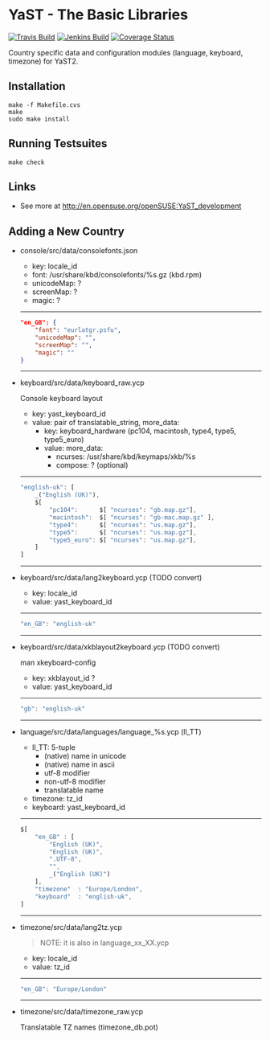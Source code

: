 # YaST - The Basic Libraries #

[![Travis Build](https://travis-ci.org/yast/yast-country.svg?branch=master)](https://travis-ci.org/yast/yast-country)
[![Jenkins Build](http://img.shields.io/jenkins/s/https/ci.opensuse.org/yast-country-master.svg)](https://ci.opensuse.org/view/Yast/job/yast-country-master/)
[![Coverage Status](https://coveralls.io/repos/yast/yast-country/badge.svg)](https://coveralls.io/r/yast/yast-country)

Country specific data and configuration modules (language, keyboard,
timezone) for YaST2.

## Installation ##

    make -f Makefile.cvs
    make
    sudo make install

## Running Testsuites ##

    make check

## Links ##

  * See more at http://en.opensuse.org/openSUSE:YaST_development

## Adding a New Country

- console/src/data/consolefonts.json

    - key: locale_id
    - font: /usr/share/kbd/consolefonts/%s.gz (kbd.rpm)
    - unicodeMap: ?
    - screenMap: ?
    - magic: ?

    ---

    ```json
    "en_GB": {
        "font": "eurlatgr.psfu",
        "unicodeMap": "",
        "screenMap": "",
        "magic": ""
    }
    ```

    ---

- keyboard/src/data/keyboard_raw.ycp

    Console keyboard layout

    - key: yast_keyboard_id
    - value: pair of translatable_string, more_data:
        - key: keyboard_hardware (pc104, macintosh, type4, type5, type5_euro)
        - value: more_data:
            - ncurses: /usr/share/kbd/keymaps/xkb/%s
            - compose: ? (optional)

    ---

    ```js
    "english-uk": [
        _("English (UK)"),
        $[
            "pc104":      $[ "ncurses": "gb.map.gz"],
            "macintosh":  $[ "ncurses": "gb-mac.map.gz" ],
            "type4":      $[ "ncurses": "us.map.gz"],
            "type5":      $[ "ncurses": "us.map.gz"],
            "type5_euro": $[ "ncurses": "us.map.gz"],
        ]
    ]

    ```

    ---

- keyboard/src/data/lang2keyboard.ycp (TODO convert)
    - key: locale_id
    - value: yast_keyboard_id

    ---

    ```js
    "en_GB": "english-uk"
    ```

    ---

- keyboard/src/data/xkblayout2keyboard.ycp (TODO convert)

    man xkeyboard-config

    - key: xkblayout_id ?
    - value: yast_keyboard_id

    ---

    ```js
    "gb": "english-uk"
    ```

    ---

- language/src/data/languages/language_%s.ycp (ll_TT)
    - ll_TT: 5-tuple
        - (native) name in unicode
        - (native) name in ascii
        - utf-8 modifier
        - non-utf-8 modifier
        - translatable name
    - timezone: tz_id
    - keyboard: yast_keyboard_id

    ---

    ```js
    $[
        "en_GB"	: [
            "English (UK)",
            "English (UK)",
            ".UTF-8",
            "",
            _("English (UK)")
        ],
        "timezone"	: "Europe/London",
        "keyboard"	: "english-uk",
    ]
    ```

    ---

- timezone/src/data/lang2tz.ycp

    > NOTE: it is also in language_xx_XX.ycp

    - key: locale_id
    - value: tz_id

    ---

    ```js
    "en_GB": "Europe/London"
    ```

    ---

- timezone/src/data/timezone_raw.ycp

    Translatable TZ names (timezone_db.pot)

